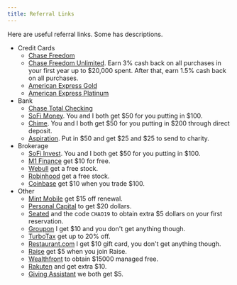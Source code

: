 ```yaml
---
title: Referral Links
---
```


Here are useful referral links. Some has descriptions.

- Credit Cards
  - [Chase Freedom](https://www.referyourchasecard.com/2a/XDCUJDEKPJ)
  - [Chase Freedom Unlimited](https://www.referyourchasecard.com/18/KRE9M4JY2C). Earn 3% cash back on all purchases in your first year up to $20,000 spent. After that, earn 1.5% cash back on all purchases.
  - [American Express Gold](http://refer.amex.us/CHAOXYETv?XLINK=MYCP)
  - [American Express Platinum](http://refer.amex.us/CHAOXPqSn?XLINK=MYCP)
- Bank
  - [Chase Total Checking](https://accounts.chase.com/raf/share/2297938276)
  - [SoFi Money](https://www.sofi.com/share/money/2627476/). You and I both get $50 for you putting in $100. 
  - [Chime](https://chime.com/r/chaoxu1). You and I both get $50 for you putting in \$200 through direct deposit. 
  - [Aspiration](https://my.aspiration.com/app/token/referral/IYYBW4JEPAUR7U3B). Put in \$50 and get \$25 and \$25 to send to charity.
- Brokerage
  - [SoFi Invest](https://www.sofi.com/share/invest/2627476). You and I both get $50 for you putting in $100. 
  - [M1 Finance](https://mbsy.co/zBs8G) get \$10 for free.
  - [Webull](https://act.webull.com/promotion/invitation/share.html?inviteCode=aLAjUEefqsHf) get a free stock.
  - [Robinhood](https://invite.robinhood.com/chaox29) get a free stock.
  - [Coinbase](https://www.coinbase.com/join/xu_2ga) get \$10 when you trade \$100.
- Other
  - [Mint Mobile](http://fbuy.me/nVuJX) get \$15 off renewal.
  - [Personal Capital](https://share.personalcapital.com/x/62x35X) to get \$20 dollars. 
  - [Seated](https://seated.app.link/j3FZwlVB1Y) and the code `CHAO19` to obtain extra \$5 dollars on your first reservation.
  - [Groupon](https://www.groupon.com/visitor_referral/h/7a8e66c7-d3fa-467d-88c0-cb2fa0aa6384) I get \$10 and you don't get anything though.
  - [TurboTax](http://fbuy.me/nwyLa) get up to 20% off.
  - [Restaurant.com](https://www.restaurant.com/referfriends/ReferredBy?refextid=f43f5fa8&prti=5157&ext=em_raf) I get \$10 gift card, you don't get anything though.
  - [Raise](https://www.raise.com/raise-rewards/8179) get \$5 when you join Raise.
  - [Wealthfront](https://wlth.fr/2hp96Gw) to obtain \$15000 managed free.
  - [Rakuten](https://www.rakuten.com/r/MGCCLX?eeid=28187) and get extra \$10.
  - [Giving Assistant](https://givingassistant.org/?rid=m0xQN7mkws) we both get \$5.


